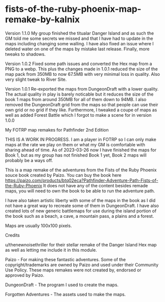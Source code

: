 # fists-of-the-ruby-phoenix-map-remake-by-kalnix
Version 1.1.0 My group finished the titualar Danger Island and as such the GM told me some secrets we missed and that I have had to update in the maps including changing some walling. I have also fixed an issue where I deleted water on one of the maps by mistake last release. Finally, more tweaks to shadows.

Version 1.0.2 Fixed some path issues and converted the Hex map from a PNG to a webp. This plus the changes made in 1.0.1 reduced the size of the map pack from 350MB to now 67.5MB with very minimal loss in quality. Also very slight tweak to River Site.

Version 1.0.1 Re-exported the maps from DungeonDraft with a lower quality. The actual quality in play is barely noticable but it reduces the size of the book 1 maps from around 350MB for all of them down to 94MB. I also removed the DungeonDraft grid from the maps so that people can use their own grid or no grid if they like. Furthermore, I tweaked a coupe of maps as well as added Forest Battle which I forgot to make a scene for in version 1.0.0

My FOTRP map remakes for Pathfinder 2nd Edition

THIS IS A WORK IN PROGRESS. I am a player in FOTRP so I can only make maps at the rate we play on them or what my GM is comfortable with sharing ahead of time.
As of 2023-03-26 now I have finished the maps for Book 1, but as my group has not finished Book 1 yet, Book 2 maps will probably be a ways off.

This is a map remake of the adventures from the Fists of the Ruby Phoenix souce book created by Paizo. You can buy the book here https://paizo.com/products/btq02eca?Pathfinder-Adventure-Path-Fists-of-the-Ruby-Phoenix It does not have any of the content besides remade maps, you will need to own the book to be able to run the adventure path.

I have also taken artistic liberty with some of the maps in the book as I did not have a great way to recreate some of them in DungeonDraft. I have also created lots of new generic battlemaps for use during the island portion of the book such as a beach, a cave, a mountain pass, a plains and a forest.

Maps are usually 100x100 pixels.


Credits

u/thenewnoisethriller for their stellar remake of the Danger Island Hex map as well as letting me include it in this module.

Paizo - For making these fantastic adventures. Some of the copyright/trademarks are owned by Paizo and used under their Community Use Policy. These maps remakes were not created by, endorsed or approved by Paizo.

DungeonDraft - The program I used to create the maps.

Forgotten Adventures - The assets used to make the maps.
